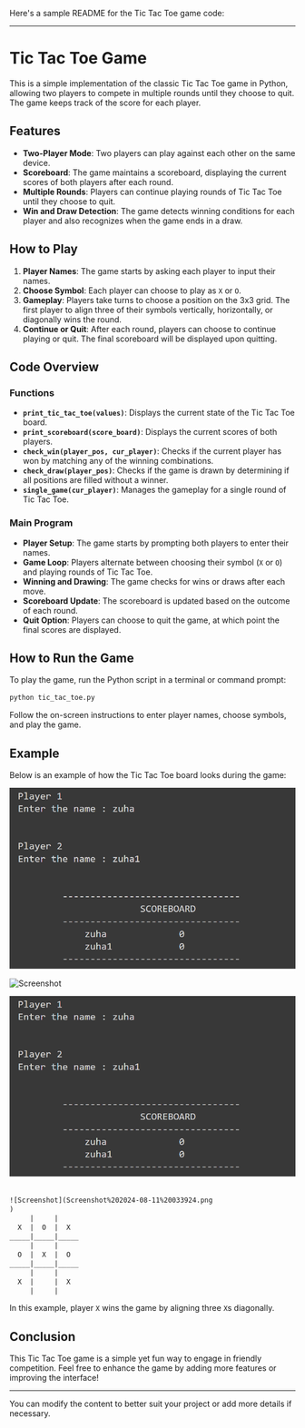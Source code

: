 Here's a sample README for the Tic Tac Toe game code:

---

# Tic Tac Toe Game

This is a simple implementation of the classic Tic Tac Toe game in Python, allowing two players to compete in multiple rounds until they choose to quit. The game keeps track of the score for each player.

## Features

- **Two-Player Mode**: Two players can play against each other on the same device.
- **Scoreboard**: The game maintains a scoreboard, displaying the current scores of both players after each round.
- **Multiple Rounds**: Players can continue playing rounds of Tic Tac Toe until they choose to quit.
- **Win and Draw Detection**: The game detects winning conditions for each player and also recognizes when the game ends in a draw.

## How to Play

1. **Player Names**: The game starts by asking each player to input their names.
2. **Choose Symbol**: Each player can choose to play as `X` or `O`.
3. **Gameplay**: Players take turns to choose a position on the 3x3 grid. The first player to align three of their symbols vertically, horizontally, or diagonally wins the round.
4. **Continue or Quit**: After each round, players can choose to continue playing or quit. The final scoreboard will be displayed upon quitting.

## Code Overview

### Functions

- **`print_tic_tac_toe(values)`**: Displays the current state of the Tic Tac Toe board.
- **`print_scoreboard(score_board)`**: Displays the current scores of both players.
- **`check_win(player_pos, cur_player)`**: Checks if the current player has won by matching any of the winning combinations.
- **`check_draw(player_pos)`**: Checks if the game is drawn by determining if all positions are filled without a winner.
- **`single_game(cur_player)`**: Manages the gameplay for a single round of Tic Tac Toe.

### Main Program

- **Player Setup**: The game starts by prompting both players to enter their names.
- **Game Loop**: Players alternate between choosing their symbol (`X` or `O`) and playing rounds of Tic Tac Toe.
- **Winning and Drawing**: The game checks for wins or draws after each move.
- **Scoreboard Update**: The scoreboard is updated based on the outcome of each round.
- **Quit Option**: Players can choose to quit the game, at which point the final scores are displayed.

## How to Run the Game

To play the game, run the Python script in a terminal or command prompt:

```sh
python tic_tac_toe.py
```

Follow the on-screen instructions to enter player names, choose symbols, and play the game.

## Example

Below is an example of how the Tic Tac Toe board looks during the game:




![Screenshot](Screenshot%202024-08-11%20033924.png
)



![Screenshot](Screenshot%202024-08-11%20033926.png
)


![Screenshot](Screenshot%202024-08-11%20033924.png
)
```

![Screenshot](Screenshot%202024-08-11%20033924.png
)
     |     |     
  X  |  O  |  X  
_____|_____|_____
     |     |     
  O  |  X  |  O  
_____|_____|_____
     |     |     
  X  |     |  X  
     |     |
```

In this example, player `X` wins the game by aligning three `X`s diagonally.

## Conclusion

This Tic Tac Toe game is a simple yet fun way to engage in friendly competition. Feel free to enhance the game by adding more features or improving the interface!

---

You can modify the content to better suit your project or add more details if necessary.
